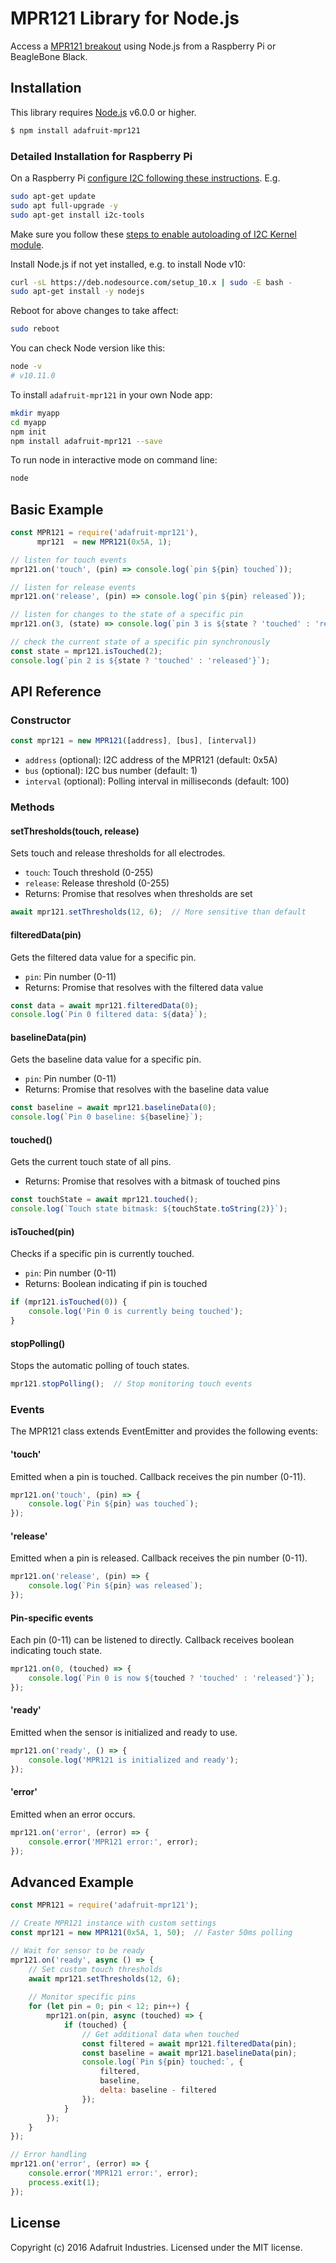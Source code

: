 # MPR121 Library for Node.js

Access a [MPR121 breakout](https://www.adafruit.com/product/2024) using Node.js from a Raspberry Pi or BeagleBone Black.

## Installation

This library requires [Node.js](https://nodejs.org/) v6.0.0 or higher.

```sh
$ npm install adafruit-mpr121
```

### Detailed Installation for Raspberry Pi

On a Raspberry Pi [configure I2C following these instructions](https://learn.adafruit.com/adafruits-raspberry-pi-lesson-4-gpio-setup/configuring-i2c). E.g.

```sh
sudo apt-get update
sudo apt full-upgrade -y
sudo apt-get install i2c-tools
```

Make sure you follow these [steps to enable autoloading of I2C Kernel module](https://learn.adafruit.com/adafruits-raspberry-pi-lesson-4-gpio-setup/configuring-i2c#installing-kernel-support-with-raspi-config-5-4).

Install Node.js if not yet installed, e.g. to install Node v10:

```sh
curl -sL https://deb.nodesource.com/setup_10.x | sudo -E bash -
sudo apt-get install -y nodejs
```

Reboot for above changes to take affect:

```sh
sudo reboot
```

You can check Node version like this:

```sh
node -v
# v10.11.0
```

To install `adafruit-mpr121` in your own Node app:

```sh
mkdir myapp
cd myapp
npm init
npm install adafruit-mpr121 --save
```

To run node in interactive mode on command line:

```sh
node
```

## Basic Example

```js
const MPR121 = require('adafruit-mpr121'),
      mpr121  = new MPR121(0x5A, 1);

// listen for touch events
mpr121.on('touch', (pin) => console.log(`pin ${pin} touched`));

// listen for release events
mpr121.on('release', (pin) => console.log(`pin ${pin} released`));

// listen for changes to the state of a specific pin
mpr121.on(3, (state) => console.log(`pin 3 is ${state ? 'touched' : 'released'}`));

// check the current state of a specific pin synchronously
const state = mpr121.isTouched(2);
console.log(`pin 2 is ${state ? 'touched' : 'released'}`);
```

## API Reference

### Constructor

```js
const mpr121 = new MPR121([address], [bus], [interval])
```

- `address` (optional): I2C address of the MPR121 (default: 0x5A)
- `bus` (optional): I2C bus number (default: 1)
- `interval` (optional): Polling interval in milliseconds (default: 100)

### Methods

#### setThresholds(touch, release)
Sets touch and release thresholds for all electrodes.
- `touch`: Touch threshold (0-255)
- `release`: Release threshold (0-255)
- Returns: Promise that resolves when thresholds are set

```js
await mpr121.setThresholds(12, 6);  // More sensitive than default
```

#### filteredData(pin)
Gets the filtered data value for a specific pin.
- `pin`: Pin number (0-11)
- Returns: Promise that resolves with the filtered data value

```js
const data = await mpr121.filteredData(0);
console.log(`Pin 0 filtered data: ${data}`);
```

#### baselineData(pin)
Gets the baseline data value for a specific pin.
- `pin`: Pin number (0-11)
- Returns: Promise that resolves with the baseline data value

```js
const baseline = await mpr121.baselineData(0);
console.log(`Pin 0 baseline: ${baseline}`);
```

#### touched()
Gets the current touch state of all pins.
- Returns: Promise that resolves with a bitmask of touched pins

```js
const touchState = await mpr121.touched();
console.log(`Touch state bitmask: ${touchState.toString(2)}`);
```

#### isTouched(pin)
Checks if a specific pin is currently touched.
- `pin`: Pin number (0-11)
- Returns: Boolean indicating if pin is touched

```js
if (mpr121.isTouched(0)) {
    console.log('Pin 0 is currently being touched');
}
```

#### stopPolling()
Stops the automatic polling of touch states.

```js
mpr121.stopPolling();  // Stop monitoring touch events
```

### Events

The MPR121 class extends EventEmitter and provides the following events:

#### 'touch'
Emitted when a pin is touched. Callback receives the pin number (0-11).

```js
mpr121.on('touch', (pin) => {
    console.log(`Pin ${pin} was touched`);
});
```

#### 'release'
Emitted when a pin is released. Callback receives the pin number (0-11).

```js
mpr121.on('release', (pin) => {
    console.log(`Pin ${pin} was released`);
});
```

#### Pin-specific events
Each pin (0-11) can be listened to directly. Callback receives boolean indicating touch state.

```js
mpr121.on(0, (touched) => {
    console.log(`Pin 0 is now ${touched ? 'touched' : 'released'}`);
});
```

#### 'ready'
Emitted when the sensor is initialized and ready to use.

```js
mpr121.on('ready', () => {
    console.log('MPR121 is initialized and ready');
});
```

#### 'error'
Emitted when an error occurs.

```js
mpr121.on('error', (error) => {
    console.error('MPR121 error:', error);
});
```

## Advanced Example

```js
const MPR121 = require('adafruit-mpr121');

// Create MPR121 instance with custom settings
const mpr121 = new MPR121(0x5A, 1, 50);  // Faster 50ms polling

// Wait for sensor to be ready
mpr121.on('ready', async () => {
    // Set custom touch thresholds
    await mpr121.setThresholds(12, 6);
    
    // Monitor specific pins
    for (let pin = 0; pin < 12; pin++) {
        mpr121.on(pin, async (touched) => {
            if (touched) {
                // Get additional data when touched
                const filtered = await mpr121.filteredData(pin);
                const baseline = await mpr121.baselineData(pin);
                console.log(`Pin ${pin} touched:`, {
                    filtered,
                    baseline,
                    delta: baseline - filtered
                });
            }
        });
    }
});

// Error handling
mpr121.on('error', (error) => {
    console.error('MPR121 error:', error);
    process.exit(1);
});
```

## License

Copyright (c) 2016 Adafruit Industries. Licensed under the MIT license.
